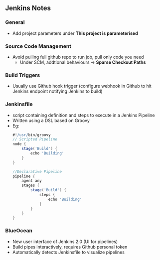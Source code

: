 ## Jenkins Notes




### General
- Add project parameters under **This project is parameterised**
### Source Code Management
- Avoid pulling full github repo to run job, pull only code you need
    - Under SCM, addtional behaviours -> **Sparse Checkout Paths**

### Build Triggers
- Usually use Github hook trigger (configure webhook in Github to hit Jenkins endpoint notifying Jenkins to build)

### Jenkinsfile
- script containing definition and steps to execute in a Jenkins Pipeline
- Written using a DSL based on Groovy
- Eg:
    ```groovy
    #!/usr/bin/groovy
    // Scripted Pipeline
    node {
        stage('Build') {
            echo 'Building'
        }
    }

    //Declarative Pipeline
    pipeline {
        agent any
        stages {
            stage('Build') {
                steps {
                    echo 'Building'
                }
            }
        }
    }
    ```

### BlueOcean
- New user interface of Jenkins 2.0 (UI for pipelines)
- Build pipes interactively, requires Github personal token
- Automatically detects Jenkinsfile to visualize pipelines
